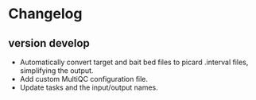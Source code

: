 Changelog
==========

<!--
Newest changes should be on top.

This document is user facing. Please word the changes in such a way
that users understand how the changes affect the new version.
-->

version develop
---------------------------
+ Automatically convert target and bait bed files to picard .interval files,
    simplifying the output.
+ Add custom MultiQC configuration file.
+ Update tasks and the input/output names.
